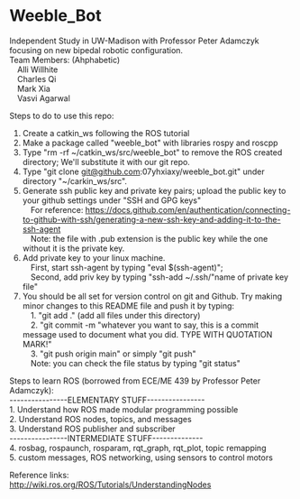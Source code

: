 # Weeble_Bot
Independent Study in UW-Madison with Professor Peter Adamczyk focusing on new bipedal robotic configuration.
<br>Team Members: (Ahphabetic)</br>
&emsp;Alli Willhite</br>
&emsp;Charles Qi</br>
&emsp;Mark Xia</br>
&emsp;Vasvi Agarwal</br>

Steps to do to use this repo:</br>
1. Create a catkin_ws following the ROS tutorial</br>
2. Make a package called "weeble_bot" with libraries rospy and roscpp</br>
3. Type "rm -rf ~/catkin_ws/src/weeble_bot" to remove the ROS created directory; We'll substitute it with our git repo.</br>
4. Type "git clone git@github.com:07yhxiaxy/weeble_bot.git" under directory "~/carkin_ws/src".</br>
5. Generate ssh public key and private key pairs; upload the public key to your github settings under "SSH and GPG keys"</br>
&emsp;For reference: https://docs.github.com/en/authentication/connecting-to-github-with-ssh/generating-a-new-ssh-key-and-adding-it-to-the-ssh-agent</br>
&emsp;Note: the file with .pub extension is the public key while the one without it is the private key.</br>
6. Add private key to your linux machine.</br>
&emsp;First, start ssh-agent by typing "eval $(ssh-agent)";</br>
&emsp;Second, add priv key by typing "ssh-add ~/.ssh/"name of private key file"</br>
7. You should be all set for version control on git and Github. Try making minor changes to this README file and push it by typing:</br>
&emsp;1. "git add ." (add all files under this directory)</br>
&emsp;2. "git commit -m "whatever you want to say, this is a commit message used to document what you did. TYPE WITH QUOTATION MARK!"</br>
&emsp;3. "git push origin main" or simply "git push"</br>
&emsp;Note: you can check the file status by typing "git status"</br>

Steps to learn ROS (borrowed from ECE/ME 439 by Professor Peter Adamczyk):</br>
	----------------ELEMENTARY STUFF----------------</br>
	1. Understand how ROS made modular programming possible</br>
	2. Understand ROS nodes, topics, and messages</br>
	3. Understand ROS publisher and subscriber</br>
	----------------INTERMEDIATE STUFF--------------</br>
	4. rosbag, rospaunch, rosparam, rqt_graph, rqt_plot, topic remapping</br>
	5. custom messages, ROS networking, using sensors to control motors

Reference links:</br>
	http://wiki.ros.org/ROS/Tutorials/UnderstandingNodes
